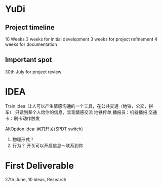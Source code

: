 YuDi
====

Project timeline
----------------
10 Weeks
3 weeks for initial development
3 weeks for project refinement
4 weeks for documentation

Important spot
--------------
30th July for project review

IDEA
====
Train idea: 让人可以产生情感沟通的一个工具，在公共交通（地铁，公交，拼车）
只读到某个人给你的信息，实现情感交流
地铁传单,播报员：机器播报
交通卡：刷卡动作触发

AltOption idea: 闸刀开关(SPDT switch)
1. 物理形式？
2. 行为？ 开关可以开启信息～联系到你

First Deliverable
=================
27th June, 10 ideas, Research
